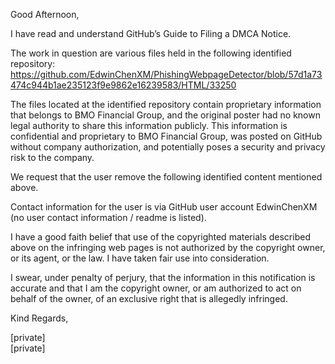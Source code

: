 Good Afternoon,  

I have read and understand GitHub’s Guide to Filing a DMCA Notice.  

The work in question are various files held in the following identified repository:  
https://github.com/EdwinChenXM/PhishingWebpageDetector/blob/57d1a73474c944b1ae235123f9e9862e16239583/HTML/33250  

The files located at the identified repository contain proprietary information that belongs to BMO Financial Group, and the original poster had no known legal authority to share this information publicly. This information is confidential and proprietary to BMO Financial Group, was posted on GitHub without company authorization, and potentially poses a security and privacy risk to the company.  

We request that the user remove the following identified content mentioned above.  

Contact information for the user is via GitHub user account EdwinChenXM (no user contact information / readme is listed).  

I have a good faith belief that use of the copyrighted materials described above on the infringing web pages is not authorized by the copyright owner, or its agent, or the law. I have taken fair use into consideration.  

I swear, under penalty of perjury, that the information in this notification is accurate and that I am the copyright owner, or am authorized to act on behalf of the owner, of an exclusive right that is allegedly infringed.  

Kind Regards,  
 
[private]    
[private]  

